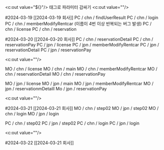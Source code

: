 <c:out value="${}"/> 태그로 파라미터 감싸기
<c:out value=""/>

#2024-03-19 [[2024-03-19 회사]]
PC / chn / findUserResult
PC / chn / login
PC / chn / memberModifyRentcar (이름이 4번 이상 반복되는 버그 발생)
PC / chn / license
PC / chn / reservation

#2024-03-20 [[2024-03-20 회사]]
PC / chn / reservationDetail
PC / chn / reservationPay 
PC / jpn / license
PC / jpn / memberModifyRentcar
PC / jpn / reservationDetail
PC / jpn / reservationPay

<c:out value=""/>

MO / chn / license
MO / chn / main
MO / chn / memberModifyRentcar
MO / chn / reservationDetail 
MO / chn / reservationPay

MO / jpn / license
MO / jpn / main
MO / jpn / memberModifyRentcar
MO / jpn / reservationmDetaill
Mo / jpn / reservationPay

<c:out value=""/>

#2024-03-21  [[2024-03-21 회사]]
MO / chn / step02
MO / jpn / step02
MO / chn / login
MO / jpn / login

PC / chn / step02
PC / jpn / step02
PC / chn / login
PC / jpn / login


<c:out value=""/>

#2024-03-22 [[2024-03-21 회사]]
